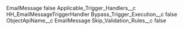 <?xml version="1.0" encoding="UTF-8"?>
<CustomMetadata xmlns="http://soap.sforce.com/2006/04/metadata" xmlns:xsi="http://www.w3.org/2001/XMLSchema-instance" xmlns:xsd="http://www.w3.org/2001/XMLSchema">
    <label>EmailMessage</label>
    <protected>false</protected>
    <values>
        <field>Applicable_Trigger_Handlers__c</field>
        <value xsi:type="xsd:string">HH_EmailMessageTriggerHandler</value>
    </values>
    <values>
        <field>Bypass_Trigger_Execution__c</field>
        <value xsi:type="xsd:boolean">false</value>
    </values>
    <values>
        <field>ObjectApiName__c</field>
        <value xsi:type="xsd:string">EmailMessage</value>
    </values>
    <values>
        <field>Skip_Validation_Rules__c</field>
        <value xsi:type="xsd:boolean">false</value>
    </values>
</CustomMetadata>
